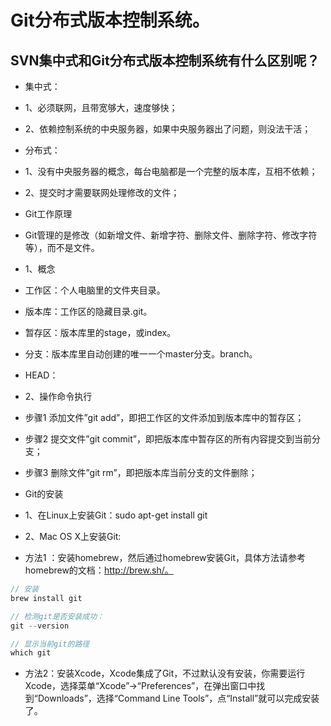 # Git分布式版本控制系统。
## SVN集中式和Git分布式版本控制系统有什么区别呢？
 * 集中式：
  * 1、必须联网，且带宽够大，速度够快；
  * 2、依赖控制系统的中央服务器，如果中央服务器出了问题，则没法干活；
 * 分布式：
  * 1、没有中央服务器的概念，每台电脑都是一个完整的版本库，互相不依赖；
  * 2、提交时才需要联网处理修改的文件；

 * Git工作原理
  * Git管理的是修改（如新增文件、新增字符、删除文件、删除字符、修改字符等），而不是文件。
 * 1、概念
  * 工作区：个人电脑里的文件夹目录。
  * 版本库：工作区的隐藏目录.git。
  * 暂存区：版本库里的stage，或index。
  * 分支：版本库里自动创建的唯一一个master分支。branch。
  * HEAD：

 * 2、操作命令执行
  * 步骤1 添加文件”git add”，即把工作区的文件添加到版本库中的暂存区；
  * 步骤2 提交文件”git commit”，即把版本库中暂存区的所有内容提交到当前分支；
  * 步骤3 删除文件”git rm”，即把版本库当前分支的文件删除；


 * Git的安装
  * 1、在Linux上安装Git：sudo apt-get install git
  * 2、Mac OS X上安装Git:
   * 方法1 ：安装homebrew，然后通过homebrew安装Git，具体方法请参考homebrew的文档：http://brew.sh/。
~~~ javascript
// 安装  
brew install git  

// 检测git是否安装成功：  
git --version  

// 显示当前git的路径  
which git  
~~~

   * 方法2：安装Xcode，Xcode集成了Git，不过默认没有安装，你需要运行Xcode，选择菜单“Xcode”->“Preferences”，在弹出窗口中找到“Downloads”，选择“Command Line Tools”，点“Install”就可以完成安装了。









